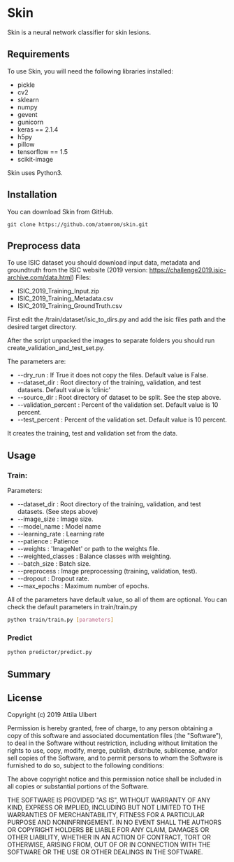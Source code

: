 # Skin  

Skin is a neural network classifier for skin lesions.

## Requirements

To use Skin, you will need the following libraries installed:

* pickle
* cv2
* sklearn
* numpy
* gevent
* gunicorn
* keras == 2.1.4
* h5py
* pillow
* tensorflow == 1.5
* scikit-image

Skin uses Python3.

## Installation

You can download Skin from GitHub.
```git
git clone https://github.com/atomrom/skin.git
```
## Preprocess data

To use ISIC dataset you should download input data, metadata and groundtruth from the ISIC website (2019 version: https://challenge2019.isic-archive.com/data.html)
Files:

* ISIC_2019_Training_Input.zip
* ISIC_2019_Training_Metadata.csv
* ISIC_2019_Training_GroundTruth.csv

First edit the /train/dataset/isic_to_dirs.py and add the isic files path and the desired target directory.

After the script unpacked the images to separate folders you should run create_validation_and_test_set.py.

The parameters are:
* --dry_run : If True it does not copy the files. Default value is False.
* --dataset_dir : Root directory of the training, validation, and test datasets. Default value is 'clinic'
* --source_dir : Root directory of dataset to be split. See the step above. 
* --validation_percent : Percent of the validation set. Default value is 10 percent.
* --test_percent : Percent of the validation set. Default value is 10 percent.

It creates the training, test and validation set from the data. 

## Usage

### Train:
Parameters:
* --dataset_dir : Root directory of the training, validation, and test datasets. (See steps above)
* --image_size : Image size.
* --model_name : Model name
* --learning_rate : Learning rate
* --patience : Patience
* --weights : 'ImageNet' or path to the weights file.
* --weighted_classes : Balance classes with weighting.
* --batch_size : Batch size.
* --preprocess : Image preprocessing (training, validation, test).
* --dropout : Dropout rate.
* --max_epochs : Maximum number of epochs.

All of the parameters have default value, so all of them are optional. You can check the default parameters in train/train.py

```bash
python train/train.py [parameters]
```

### Predict

```bash
python predictor/predict.py 
```

## Summary


## License

Copyright (c) 2019 Attila Ulbert

Permission is hereby granted, free of charge, to any person obtaining a copy
of this software and associated documentation files (the "Software"), to deal
in the Software without restriction, including without limitation the rights
to use, copy, modify, merge, publish, distribute, sublicense, and/or sell
copies of the Software, and to permit persons to whom the Software is
furnished to do so, subject to the following conditions:

The above copyright notice and this permission notice shall be included in all
copies or substantial portions of the Software.

THE SOFTWARE IS PROVIDED "AS IS", WITHOUT WARRANTY OF ANY KIND, EXPRESS OR
IMPLIED, INCLUDING BUT NOT LIMITED TO THE WARRANTIES OF MERCHANTABILITY,
FITNESS FOR A PARTICULAR PURPOSE AND NONINFRINGEMENT. IN NO EVENT SHALL THE
AUTHORS OR COPYRIGHT HOLDERS BE LIABLE FOR ANY CLAIM, DAMAGES OR OTHER
LIABILITY, WHETHER IN AN ACTION OF CONTRACT, TORT OR OTHERWISE, ARISING FROM,
OUT OF OR IN CONNECTION WITH THE SOFTWARE OR THE USE OR OTHER DEALINGS IN THE
SOFTWARE.
